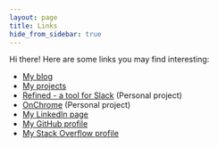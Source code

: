 ```yaml
---
layout: page
title: Links
hide_from_sidebar: true
---
```

Hi there! Here are some links you may find interesting:

* [My blog](https://g3rv4.com)
* [My projects](https://g3rv4.com/projects)
* [Refined - a tool for Slack](https://refined.gervas.io) (Personal project)
* [OnChrome](https://onchrome.gervas.io) (Personal project)
* [My LinkedIn page](https://www.linkedin.com/in/g3rv4/)
* [My GitHub profile](https://github.com/g3rv4)
* [My Stack Overflow profile](https://stackoverflow.com/users/920295/g3rv4)
